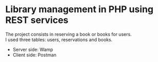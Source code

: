 # Library management in PHP using REST services

The project consists in reserving a book or books for users.<br/>I used three tables: users, reservations and books.<br/>
- Server side: Wamp
- Client side: Postman
